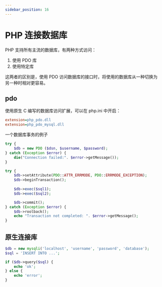 ```yaml
---
sidebar_position: 16
---
```


# PHP 连接数据库

PHP 支持所有主流的数据库，有两种方式访问：
1. 使用 PDO 库
2. 使用特定库

这两者的区别是，使用 PDO 访问数据库的接口时，将使用的数据库从一种切换为另一种时相对更容易。

## pdo

使用原生 C 编写的数据库访问扩展，可以在 php.ini 中开启：

```ini
extension=php_pdo.dll
extension=php_pdo_mysql.dll
```

一个数据库事务的例子

```php
try {
    $db = new PDO ($dsn, $username, $password);
} catch (Exception $error) {
    die("Connection failed:". $error->getMessage());
}

try {
    $db->setAttribute(PDO::ATTR_ERRMODE, PDO::ERRMODE_EXCEPTION);
    $db->beginTransaction();
    
    $db->exec($sql1);
    $db->exec($sql2);

    $db->commit();
} catch (Exception $error) {
    $db->roolback();
    echo "Transaction not completed: ". $error->getMessage();
}
```

## 原生连接库

```php
$db = new mysqli('localhost', 'username', 'password', 'database');
$sql = 'INSERT INTO ...';

if ($db->query($sql) {
    echo 'ok';
} else {
    echo 'error';
}
```
